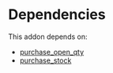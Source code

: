 # Dependencies

This addon depends on:

- [purchase_open_qty](https://github.com/bringout/oca-workflow-process)
- [purchase_stock](https://github.com/bringout/oca-ocb-warehouse/tree/62a8c36c9372364b7b073231c40d68a45f49dd78/odoo-bringout-oca-ocb-purchase_stock)
